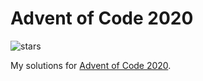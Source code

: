 # Advent of Code 2020

![stars](https://progress-bar.dev/8/?scale=50&title=stars&suffix=/50 "stars")

My solutions for [Advent of Code 2020](https://adventofcode.com/2020).

